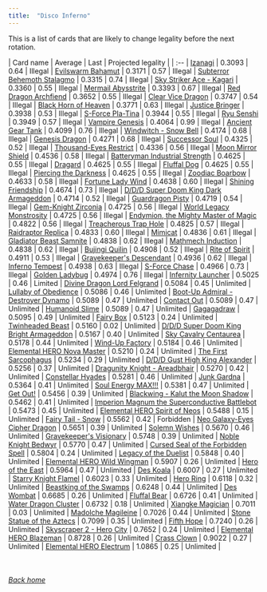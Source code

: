 ```yaml
---
title:  "Disco Inferno"
---
```


This is a list of cards that are likely to change legality before the next rotation.

| Card name | Average | Last | Projected legality |
| :-- |
[Izanagi](https://db.ygoprodeck.com/card/?search=Izanagi) | 0.3093 | 0.64 | Illegal |
[Evilswarm Bahamut](https://db.ygoprodeck.com/card/?search=Evilswarm%20Bahamut) | 0.3171 | 0.57 | Illegal |
[Subterror Behemoth Stalagmo](https://db.ygoprodeck.com/card/?search=Subterror%20Behemoth%20Stalagmo) | 0.3315 | 0.74 | Illegal |
[Sky Striker Ace - Kagari](https://db.ygoprodeck.com/card/?search=Sky%20Striker%20Ace%20-%20Kagari) | 0.3360 | 0.55 | Illegal |
[Mermail Abysstrite](https://db.ygoprodeck.com/card/?search=Mermail%20Abysstrite) | 0.3393 | 0.67 | Illegal |
[Red Dragon Archfiend](https://db.ygoprodeck.com/card/?search=Red%20Dragon%20Archfiend) | 0.3652 | 0.55 | Illegal |
[Clear Vice Dragon](https://db.ygoprodeck.com/card/?search=Clear%20Vice%20Dragon) | 0.3747 | 0.54 | Illegal |
[Black Horn of Heaven](https://db.ygoprodeck.com/card/?search=Black%20Horn%20of%20Heaven) | 0.3771 | 0.63 | Illegal |
[Justice Bringer](https://db.ygoprodeck.com/card/?search=Justice%20Bringer) | 0.3938 | 0.53 | Illegal |
[S-Force Pla-Tina](https://db.ygoprodeck.com/card/?search=S-Force%20Pla-Tina) | 0.3944 | 0.55 | Illegal |
[Ryu Senshi](https://db.ygoprodeck.com/card/?search=Ryu%20Senshi) | 0.3949 | 0.57 | Illegal |
[Vampire Genesis](https://db.ygoprodeck.com/card/?search=Vampire%20Genesis) | 0.4064 | 0.99 | Illegal |
[Ancient Gear Tank](https://db.ygoprodeck.com/card/?search=Ancient%20Gear%20Tank) | 0.4099 | 0.76 | Illegal |
[Windwitch - Snow Bell](https://db.ygoprodeck.com/card/?search=Windwitch%20-%20Snow%20Bell) | 0.4174 | 0.68 | Illegal |
[Genesis Dragon](https://db.ygoprodeck.com/card/?search=Genesis%20Dragon) | 0.4271 | 0.68 | Illegal |
[Successor Soul](https://db.ygoprodeck.com/card/?search=Successor%20Soul) | 0.4325 | 0.52 | Illegal |
[Thousand-Eyes Restrict](https://db.ygoprodeck.com/card/?search=Thousand-Eyes%20Restrict) | 0.4336 | 0.56 | Illegal |
[Moon Mirror Shield](https://db.ygoprodeck.com/card/?search=Moon%20Mirror%20Shield) | 0.4536 | 0.58 | Illegal |
[Batteryman Industrial Strength](https://db.ygoprodeck.com/card/?search=Batteryman%20Industrial%20Strength) | 0.4625 | 0.55 | Illegal |
[Dragard](https://db.ygoprodeck.com/card/?search=Dragard) | 0.4625 | 0.55 | Illegal |
[Fluffal Dog](https://db.ygoprodeck.com/card/?search=Fluffal%20Dog) | 0.4625 | 0.55 | Illegal |
[Piercing the Darkness](https://db.ygoprodeck.com/card/?search=Piercing%20the%20Darkness) | 0.4625 | 0.55 | Illegal |
[Zoodiac Boarbow](https://db.ygoprodeck.com/card/?search=Zoodiac%20Boarbow) | 0.4633 | 0.58 | Illegal |
[Fortune Lady Wind](https://db.ygoprodeck.com/card/?search=Fortune%20Lady%20Wind) | 0.4638 | 0.60 | Illegal |
[Shining Friendship](https://db.ygoprodeck.com/card/?search=Shining%20Friendship) | 0.4674 | 0.73 | Illegal |
[D/D/D Super Doom King Dark Armageddon](https://db.ygoprodeck.com/card/?search=D/D/D%20Super%20Doom%20King%20Dark%20Armageddon) | 0.4714 | 0.52 | Illegal |
[Guardragon Pisty](https://db.ygoprodeck.com/card/?search=Guardragon%20Pisty) | 0.4719 | 0.54 | Illegal |
[Gem-Knight Zirconia](https://db.ygoprodeck.com/card/?search=Gem-Knight%20Zirconia) | 0.4725 | 0.56 | Illegal |
[World Legacy Monstrosity](https://db.ygoprodeck.com/card/?search=World%20Legacy%20Monstrosity) | 0.4725 | 0.56 | Illegal |
[Endymion, the Mighty Master of Magic](https://db.ygoprodeck.com/card/?search=Endymion,%20the%20Mighty%20Master%20of%20Magic) | 0.4822 | 0.56 | Illegal |
[Treacherous Trap Hole](https://db.ygoprodeck.com/card/?search=Treacherous%20Trap%20Hole) | 0.4825 | 0.57 | Illegal |
[Raidraptor Replica](https://db.ygoprodeck.com/card/?search=Raidraptor%20Replica) | 0.4833 | 0.60 | Illegal |
[Mimicat](https://db.ygoprodeck.com/card/?search=Mimicat) | 0.4836 | 0.61 | Illegal |
[Gladiator Beast Samnite](https://db.ygoprodeck.com/card/?search=Gladiator%20Beast%20Samnite) | 0.4838 | 0.62 | Illegal |
[Mathmech Induction](https://db.ygoprodeck.com/card/?search=Mathmech%20Induction) | 0.4838 | 0.62 | Illegal |
[Bujingi Quilin](https://db.ygoprodeck.com/card/?search=Bujingi%20Quilin) | 0.4908 | 0.52 | Illegal |
[Rite of Spirit](https://db.ygoprodeck.com/card/?search=Rite%20of%20Spirit) | 0.4911 | 0.53 | Illegal |
[Gravekeeper's Descendant](https://db.ygoprodeck.com/card/?search=Gravekeeper's%20Descendant) | 0.4936 | 0.62 | Illegal |
[Inferno Tempest](https://db.ygoprodeck.com/card/?search=Inferno%20Tempest) | 0.4938 | 0.63 | Illegal |
[S-Force Chase](https://db.ygoprodeck.com/card/?search=S-Force%20Chase) | 0.4966 | 0.73 | Illegal |
[Golden Ladybug](https://db.ygoprodeck.com/card/?search=Golden%20Ladybug) | 0.4974 | 0.76 | Illegal |
[Infernity Launcher](https://db.ygoprodeck.com/card/?search=Infernity%20Launcher) | 0.5025 | 0.46 | Limited |
[Divine Dragon Lord Felgrand](https://db.ygoprodeck.com/card/?search=Divine%20Dragon%20Lord%20Felgrand) | 0.5084 | 0.45 | Unlimited |
[Lullaby of Obedience](https://db.ygoprodeck.com/card/?search=Lullaby%20of%20Obedience) | 0.5086 | 0.46 | Unlimited |
[Boot-Up Admiral - Destroyer Dynamo](https://db.ygoprodeck.com/card/?search=Boot-Up%20Admiral%20-%20Destroyer%20Dynamo) | 0.5089 | 0.47 | Unlimited |
[Contact Out](https://db.ygoprodeck.com/card/?search=Contact%20Out) | 0.5089 | 0.47 | Unlimited |
[Humanoid Slime](https://db.ygoprodeck.com/card/?search=Humanoid%20Slime) | 0.5089 | 0.47 | Unlimited |
[Gagagadraw](https://db.ygoprodeck.com/card/?search=Gagagadraw) | 0.5095 | 0.49 | Unlimited |
[Fairy Box](https://db.ygoprodeck.com/card/?search=Fairy%20Box) | 0.5123 | 0.24 | Unlimited |
[Twinheaded Beast](https://db.ygoprodeck.com/card/?search=Twinheaded%20Beast) | 0.5160 | 0.02 | Unlimited |
[D/D/D Super Doom King Bright Armageddon](https://db.ygoprodeck.com/card/?search=D/D/D%20Super%20Doom%20King%20Bright%20Armageddon) | 0.5167 | 0.40 | Unlimited |
[Sky Cavalry Centaurea](https://db.ygoprodeck.com/card/?search=Sky%20Cavalry%20Centaurea) | 0.5178 | 0.44 | Unlimited |
[Wind-Up Factory](https://db.ygoprodeck.com/card/?search=Wind-Up%20Factory) | 0.5184 | 0.46 | Unlimited |
[Elemental HERO Nova Master](https://db.ygoprodeck.com/card/?search=Elemental%20HERO%20Nova%20Master) | 0.5210 | 0.24 | Unlimited |
[The First Sarcophagus](https://db.ygoprodeck.com/card/?search=The%20First%20Sarcophagus) | 0.5234 | 0.29 | Unlimited |
[D/D/D Gust High King Alexander](https://db.ygoprodeck.com/card/?search=D/D/D%20Gust%20High%20King%20Alexander) | 0.5256 | 0.37 | Unlimited |
[Dragunity Knight - Areadbhair](https://db.ygoprodeck.com/card/?search=Dragunity%20Knight%20-%20Areadbhair) | 0.5270 | 0.42 | Unlimited |
[Constellar Hyades](https://db.ygoprodeck.com/card/?search=Constellar%20Hyades) | 0.5281 | 0.46 | Unlimited |
[Junk Gardna](https://db.ygoprodeck.com/card/?search=Junk%20Gardna) | 0.5364 | 0.41 | Unlimited |
[Soul Energy MAX!!!](https://db.ygoprodeck.com/card/?search=Soul%20Energy%20MAX!!!) | 0.5381 | 0.47 | Unlimited |
[Get Out!](https://db.ygoprodeck.com/card/?search=Get%20Out!) | 0.5456 | 0.39 | Unlimited |
[Blackwing - Kalut the Moon Shadow](https://db.ygoprodeck.com/card/?search=Blackwing%20-%20Kalut%20the%20Moon%20Shadow) | 0.5462 | 0.41 | Unlimited |
[Imperion Magnum the Superconductive Battlebot](https://db.ygoprodeck.com/card/?search=Imperion%20Magnum%20the%20Superconductive%20Battlebot) | 0.5473 | 0.45 | Unlimited |
[Elemental HERO Spirit of Neos](https://db.ygoprodeck.com/card/?search=Elemental%20HERO%20Spirit%20of%20Neos) | 0.5488 | 0.15 | Unlimited |
[Fairy Tail - Snow](https://db.ygoprodeck.com/card/?search=Fairy%20Tail%20-%20Snow) | 0.5562 | 0.42 | Forbidden |
[Neo Galaxy-Eyes Cipher Dragon](https://db.ygoprodeck.com/card/?search=Neo%20Galaxy-Eyes%20Cipher%20Dragon) | 0.5651 | 0.39 | Unlimited |
[Solemn Wishes](https://db.ygoprodeck.com/card/?search=Solemn%20Wishes) | 0.5670 | 0.46 | Unlimited |
[Gravekeeper's Visionary](https://db.ygoprodeck.com/card/?search=Gravekeeper's%20Visionary) | 0.5748 | 0.39 | Unlimited |
[Noble Knight Bedwyr](https://db.ygoprodeck.com/card/?search=Noble%20Knight%20Bedwyr) | 0.5770 | 0.47 | Unlimited |
[Cursed Seal of the Forbidden Spell](https://db.ygoprodeck.com/card/?search=Cursed%20Seal%20of%20the%20Forbidden%20Spell) | 0.5804 | 0.24 | Unlimited |
[Legacy of the Duelist](https://db.ygoprodeck.com/card/?search=Legacy%20of%20the%20Duelist) | 0.5848 | 0.40 | Unlimited |
[Elemental HERO Wild Wingman](https://db.ygoprodeck.com/card/?search=Elemental%20HERO%20Wild%20Wingman) | 0.5907 | 0.26 | Unlimited |
[Hero of the East](https://db.ygoprodeck.com/card/?search=Hero%20of%20the%20East) | 0.5964 | 0.47 | Unlimited |
[Des Koala](https://db.ygoprodeck.com/card/?search=Des%20Koala) | 0.6007 | 0.27 | Unlimited |
[Starry Knight Flamel](https://db.ygoprodeck.com/card/?search=Starry%20Knight%20Flamel) | 0.6023 | 0.33 | Unlimited |
[Hero Ring](https://db.ygoprodeck.com/card/?search=Hero%20Ring) | 0.6118 | 0.32 | Unlimited |
[Beastking of the Swamps](https://db.ygoprodeck.com/card/?search=Beastking%20of%20the%20Swamps) | 0.6248 | 0.44 | Unlimited |
[Des Wombat](https://db.ygoprodeck.com/card/?search=Des%20Wombat) | 0.6685 | 0.26 | Unlimited |
[Fluffal Bear](https://db.ygoprodeck.com/card/?search=Fluffal%20Bear) | 0.6726 | 0.41 | Unlimited |
[Water Dragon Cluster](https://db.ygoprodeck.com/card/?search=Water%20Dragon%20Cluster) | 0.6732 | 0.18 | Unlimited |
[Xiangke Magician](https://db.ygoprodeck.com/card/?search=Xiangke%20Magician) | 0.7011 | 0.03 | Unlimited |
[Madolche Magileine](https://db.ygoprodeck.com/card/?search=Madolche%20Magileine) | 0.7026 | 0.44 | Unlimited |
[Stone Statue of the Aztecs](https://db.ygoprodeck.com/card/?search=Stone%20Statue%20of%20the%20Aztecs) | 0.7099 | 0.35 | Unlimited |
[Fifth Hope](https://db.ygoprodeck.com/card/?search=Fifth%20Hope) | 0.7240 | 0.26 | Unlimited |
[Skyscraper 2 - Hero City](https://db.ygoprodeck.com/card/?search=Skyscraper%202%20-%20Hero%20City) | 0.7652 | 0.24 | Unlimited |
[Elemental HERO Blazeman](https://db.ygoprodeck.com/card/?search=Elemental%20HERO%20Blazeman) | 0.8728 | 0.26 | Unlimited |
[Crass Clown](https://db.ygoprodeck.com/card/?search=Crass%20Clown) | 0.9022 | 0.27 | Unlimited |
[Elemental HERO Electrum](https://db.ygoprodeck.com/card/?search=Elemental%20HERO%20Electrum) | 1.0865 | 0.25 | Unlimited |

<br>

###### [Back home](index)